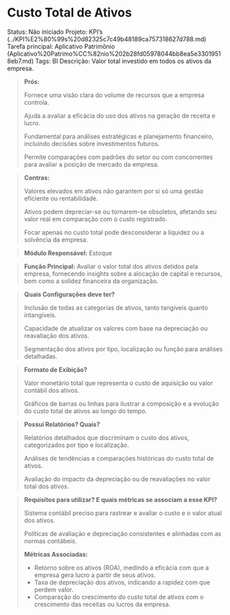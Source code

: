 # Custo Total de Ativos

Status: Não iniciado
Projeto: KPI’s (../KPI%E2%80%99s%20d82325c7c49b48189ca757318627d788.md)
Tarefa principal: Aplicativo Patrimônio (Aplicativo%20Patrimo%CC%82nio%202b28fd05978044bb8ea5e33019518eb7.md)
Tags: BI
Descrição: Valor total investido em todos os ativos da empresa.

> **Prós:**
> 
> 
> Fornece uma visão clara do volume de recursos que a empresa controla.
> 
> Ajuda a avaliar a eficácia do uso dos ativos na geração de receita e lucro.
> 
> Fundamental para análises estratégicas e planejamento financeiro, incluindo decisões sobre investimentos futuros.
> 
> Permite comparações com padrões do setor ou com concorrentes para avaliar a posição de mercado da empresa.
> 

> **Contras:**
> 
> 
> Valores elevados em ativos não garantem por si só uma gestão eficiente ou rentabilidade.
> 
> Ativos podem depreciar-se ou tornarem-se obsoletos, afetando seu valor real em comparação com o custo registrado.
> 
> Focar apenas no custo total pode desconsiderar a liquidez ou a solvência da empresa.
> 

> **Módulo Responsável:**
Estoque
> 

> **Função Principal:**
Avaliar o valor total dos ativos detidos pela empresa, fornecendo insights sobre a alocação de capital e recursos, bem como a solidez financeira da organização.
> 

> **Quais Configurações deve ter?**
> 
> 
> Inclusão de todas as categorias de ativos, tanto tangíveis quanto intangíveis.
> 
> Capacidade de atualizar os valores com base na depreciação ou reavaliação dos ativos.
> 
> Segmentação dos ativos por tipo, localização ou função para análises detalhadas.
> 

> **Formato de Exibição?**
> 
> 
> Valor monetário total que representa o custo de aquisição ou valor contábil dos ativos.
> 
> Gráficos de barras ou linhas para ilustrar a composição e a evolução do custo total de ativos ao longo do tempo.
> 

> **Possuí Relatórios? Quais?**
> 
> 
> Relatórios detalhados que discriminam o custo dos ativos, categorizados por tipo e localização.
> 
> Análises de tendências e comparações históricas do custo total de ativos.
> 
> Avaliação do impacto da depreciação ou de reavaliações no valor total dos ativos.
> 

> **Requisitos para utilizar? E quais métricas se associam a esse KPI?**
> 
> 
> Sistema contábil preciso para rastrear e avaliar o custo e o valor atual dos ativos.
> 
> Políticas de avaliação e depreciação consistentes e alinhadas com as normas contábeis.
> 
> **Métricas Associadas:**
> 
> - Retorno sobre os ativos (ROA), medindo a eficácia com que a empresa gera lucro a partir de seus ativos.
> - Taxa de depreciação dos ativos, indicando a rapidez com que perdem valor.
> - Comparação do crescimento do custo total de ativos com o crescimento das receitas ou lucros da empresa.
>